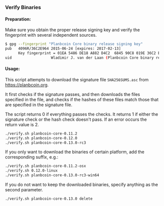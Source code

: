 ### Verify Binaries

#### Preparation:

Make sure you obtain the proper release signing key and verify the fingerprint with several independent sources.

```sh
$ gpg --fingerprint "Planbcoin Core binary release signing key"
pub   4096R/36C2E964 2015-06-24 [expires: 2017-02-13]
      Key fingerprint = 01EA 5486 DE18 A882 D4C2  6845 90C8 019E 36C2 E964
uid                  Wladimir J. van der Laan (Planbcoin Core binary release signing key) <laanwj@gmail.com>
```

#### Usage:

This script attempts to download the signature file `SHA256SUMS.asc` from https://planbcoin.org.

It first checks if the signature passes, and then downloads the files specified in the file, and checks if the hashes of these files match those that are specified in the signature file.

The script returns 0 if everything passes the checks. It returns 1 if either the signature check or the hash check doesn't pass. If an error occurs the return value is 2.


```sh
./verify.sh planbcoin-core-0.11.2
./verify.sh planbcoin-core-0.12.0
./verify.sh planbcoin-core-0.13.0-rc3
```

If you only want to download the binaries of certain platform, add the corresponding suffix, e.g.:

```sh
./verify.sh planbcoin-core-0.11.2-osx
./verify.sh 0.12.0-linux
./verify.sh planbcoin-core-0.13.0-rc3-win64
```

If you do not want to keep the downloaded binaries, specify anything as the second parameter.

```sh
./verify.sh planbcoin-core-0.13.0 delete
```
